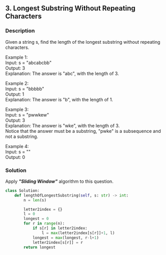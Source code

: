 ## 3. Longest Substring Without Repeating Characters

### Description
Given a string s, find the length of the longest substring without repeating characters.

Example 1:  
Input: s = "abcabcbb"  
Output: 3  
Explanation: The answer is "abc", with the length of 3.  

Example 2:  
Input: s = "bbbbb"  
Output: 1  
Explanation: The answer is "b", with the length of 1.  

Example 3:  
Input: s = "pwwkew"  
Output: 3  
Explanation: The answer is "wke", with the length of 3.  
Notice that the answer must be a substring, "pwke" is a subsequence and not a substring.  

Example 4:  
Input: s = ""  
Output: 0  

### Solution
Apply _**"Sliding Window"**_ algorithm to this question.  

```Python
class Solution:
    def lengthOfLongestSubstring(self, s: str) -> int:
        n = len(s)

        letter2index = {}
        l = 0
        longest = 0
        for r in range(n):
            if s[r] in letter2index:
                l = max(letter2index[s[r]]+1, l)
            longest = max(longest, r-l+1)
            letter2index[s[r]] = r
        return longest
```